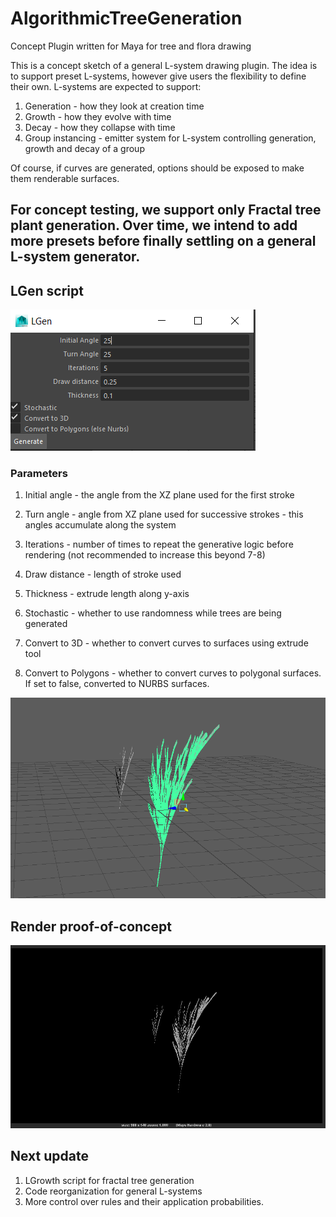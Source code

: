 # AlgorithmicTreeGeneration
Concept Plugin written for Maya for tree and flora drawing

This is a concept sketch of a general L-system drawing plugin. The idea is to support preset L-systems, however give users the flexibility to define their own. L-systems are expected to support:

1. Generation - how they look at creation time
2. Growth - how they evolve with time
3. Decay - how they collapse with time
4. Group instancing - emitter system for L-system controlling generation, growth and decay of a group

Of course, if curves are generated, options should be exposed to make them renderable surfaces.

For concept testing, we support only Fractal tree plant generation.
Over time, we intend to add more presets before finally settling on a general L-system generator.
---

## LGen script
![lgen window](https://github.com/kushquad/AlgorithmicTreeGeneration/blob/master/images/panel.png "LGen Plugin")
### Parameters
1. Initial angle - the angle from the XZ plane used for the first stroke
2. Turn angle - angle from XZ plane used for successive strokes - this angles accumulate along the system
3. Iterations - number of times to repeat the generative logic before rendering (not recommended to increase this beyond 7-8)
4. Draw distance - length of stroke used
5. Thickness - extrude length along y-axis 

6. Stochastic - whether to use randomness while trees are being generated
7. Convert to 3D - whether to convert curves to surfaces using extrude tool
8. Convert to Polygons - whether to convert curves to polygonal surfaces. If set to false, converted to NURBS surfaces.

![viewport selection](https://github.com/kushquad/AlgorithmicTreeGeneration/blob/master/images/selection.png "Viewport selection")

## Render proof-of-concept
![Render POC](https://github.com/kushquad/AlgorithmicTreeGeneration/blob/master/images/render.png "Render POC")

## Next update
1. LGrowth script for fractal tree generation
2. Code reorganization for general L-systems
3. More control over rules and their application probabilities.

